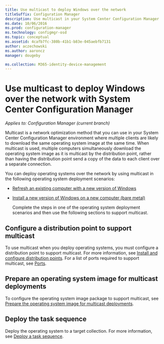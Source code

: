 ```yaml
---
title: Use multicast to deploy Windows over the network
titleSuffix: Configuration Manager
description: Use multicast in your System Center Configuration Manager environment so that multiple computers can simultaneously download the operating system image.
ms.date: 10/06/2016
ms.prod: configuration-manager
ms.technology: configmgr-osd
ms.topic: conceptual
ms.assetid: 4cafb7fc-380b-41b1-b83e-045aebfb7131
author: aczechowski
ms.author: aaroncz
manager: dougeby

ms.collection: M365-identity-device-management
---
```

# Use multicast to deploy Windows over the network with System Center Configuration Manager

*Applies to: Configuration Manager (current branch)*

Multicast is a network optimization method that you can use in your System Center Configuration Manager environment where multiple clients are likely to download the same operating system image at the same time. When multicast is used, multiple computers simultaneously download the operating system image as it is multicast by the distribution point, rather than having the distribution point send a copy of the data to each client over a separate connection.  

 You can deploy operating systems over the network by using multicast in the following operating system deployment scenarios:  

- [Refresh an existing computer with a new version of Windows](refresh-an-existing-computer-with-a-new-version-of-windows.md)  

- [Install a new version of Windows on a new computer (bare metal)](install-new-windows-version-new-computer-bare-metal.md)  

  Complete the steps in one of the operating system deployment scenarios and then use the following sections to support multicast.  

##  <a name="BKMK_Configure"></a> Configure a distribution point to support multicast  
 To use multicast when you   deploy operating systems, you must configure a distribution point to support multicast. For more information, see [Install and configure distribution points](/sccm/core/servers/deploy/configure/install-and-configure-distribution-points#bkmk_config-multicast). For a list of ports required to support multicast, see [Ports](/sccm/core/plan-design/hierarchy/ports#BKMK_PortsClient-DP2).  

## Prepare an operating system image for multicast deployments  
 To configure the operating system image package to support multicast, see [Prepare the operating system image for multicast deployments](../get-started/manage-operating-system-images.md#BKMK_OSImageMulticast).  

##  <a name="BKMK_Deploy"></a> Deploy the task sequence  
 Deploy the operating system to a target collection. For more information, see [Deploy a task sequence](/sccm/osd/deploy-use/deploy-a-task-sequence).  
